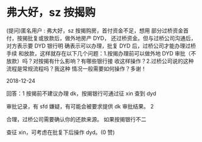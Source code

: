 # 弗大好，sz 按揭购

(提问)匿名用户 : 弗大好，sz 按揭购房，首付资金不足，想用 部分过桥资金首付，按揭批复或放款后，做外地房产 DYD， 还过桥资金。但与过桥公司沟通后，对方表示要 DYD 银行明 确表示可以办理，批复 DYD 后，过桥公司才能办理过桥手续 和放款，这样就存在以下几个问题：1.按揭办理前可以做外地 DYD 审批（不放款）吗？对按揭有什么影响？有哪些银行接 收这样操作？2.过桥公司说的这种流程是常规流程吗？我这种 情况一般需要如何操作？多谢！

2018-12-24

回答：1 按揭前不建议办理 dk，按揭银行可通过征 xin 查到 dyd

审批记录，有 sfd 嫌疑，有可能会被要求提供 dk 审批结果。 2

合理，过桥公司需要确认你的还款来源。 如果按揭银行不二

查征 xin，可考虑在批复下后操作 dyd。(0 赞)